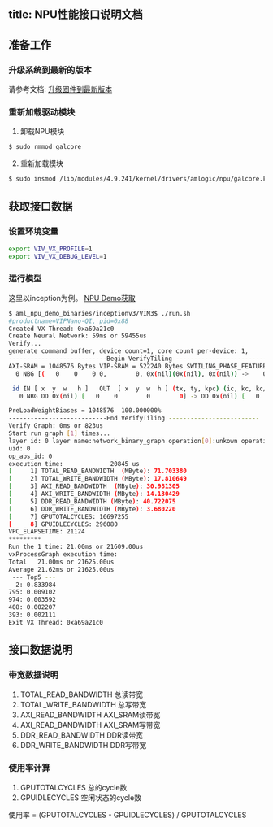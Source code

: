 title: NPU性能接口说明文档
---

## 准备工作

### 升级系统到最新的版本

请参考文档: [升级固件到最新版本](/zh-cn/vim3/HowToUpgradeTheSystem)

### 重新加载驱动模块

1. 卸载NPU模块

```sh
$ sudo rmmod galcore
```

2. 重新加载模块

```sh
$ sudo insmod /lib/modules/4.9.241/kernel/drivers/amlogic/npu/galcore.ko gpuProfiler=1 showArgs=1
```

## 获取接口数据

### 设置环境变量

```sh
export VIV_VX_PROFILE=1
export VIV_VX_DEBUG_LEVEL=1
```
### 运行模型

这里以inception为例。 [NPU Demo获取](/zh-cn/vim3/HowToRunNPUDemo.html)

```sh
$ aml_npu_demo_binaries/inceptionv3/VIM3$ ./run.sh
#productname=VIPNano-QI, pid=0x88
Created VX Thread: 0xa69a21c0
Create Neural Network: 59ms or 59455us
Verify...
generate command buffer, device count=1, core count per-device: 1,
---------------------------Begin VerifyTiling -------------------------
AXI-SRAM = 1048576 Bytes VIP-SRAM = 522240 Bytes SWTILING_PHASE_FEATURES[1, 1, 0]
  0 NBG [(   0    0    0 0,        0, 0x(nil)(0x(nil), 0x(nil)) ->    0    0    0 0,        0, 0x(nil)(0x(nil), 0x(nil))) k(0 0    0,        0) pad(0 0) pool(0 0, 0 0)]

 id IN [ x  y  w   h ]   OUT  [ x  y  w  h ] (tx, ty, kpc) (ic, kc, kc/ks, ks/eks, kernel_type)
   0 NBG DD 0x(nil) [   0    0        0        0] -> DD 0x(nil) [   0    0        0        0] (  0,   0,   0) (       0,        0, 0.000000%, 0.000000%, NONE)

PreLoadWeightBiases = 1048576  100.000000%
---------------------------End VerifyTiling -------------------------
Verify Graph: 0ms or 823us
Start run graph [1] times...
layer id: 0 layer name:network_binary_graph operation[0]:unkown operation type target:unkown operation target.
uid: 0
op_abs_id: 0
execution time:             20845 us
[     1] TOTAL_READ_BANDWIDTH  (MByte): 71.703380
[     2] TOTAL_WRITE_BANDWIDTH (MByte): 17.810649
[     3] AXI_READ_BANDWIDTH  (MByte): 30.981305
[     4] AXI_WRITE_BANDWIDTH (MByte): 14.130429
[     5] DDR_READ_BANDWIDTH (MByte): 40.722075
[     6] DDR_WRITE_BANDWIDTH (MByte): 3.680220
[     7] GPUTOTALCYCLES: 16697255
[     8] GPUIDLECYCLES: 296080
VPC_ELAPSETIME: 21124
*********
Run the 1 time: 21.00ms or 21609.00us
vxProcessGraph execution time:
Total   21.00ms or 21625.00us
Average 21.62ms or 21625.00us
 --- Top5 ---
  2: 0.833984
795: 0.009102
974: 0.003592
408: 0.002207
393: 0.002111
Exit VX Thread: 0xa69a21c0
```
## 接口数据说明

### 带宽数据说明

1. TOTAL_READ_BANDWIDTH 总读带宽
2. TOTAL_WRITE_BANDWIDTH 总写带宽
3. AXI_READ_BANDWIDTH AXI_SRAM读带宽
4. AXI_READ_BANDWIDTH AXI_SRAM写带宽
5. DDR_READ_BANDWIDTH DDR读带宽
6. DDR_WRITE_BANDWIDTH DDR写带宽

### 使用率计算

1. GPUTOTALCYCLES 总的cycle数
2. GPUIDLECYCLES 空闲状态的cycle数

使用率 = (GPUTOTALCYCLES - GPUIDLECYCLES) / GPUTOTALCYCLES

